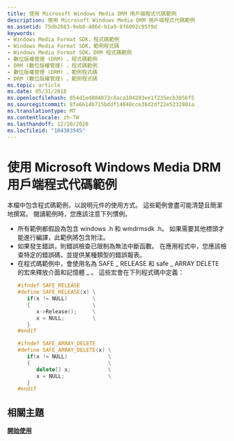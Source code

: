 ```yaml
---
title: 使用 Microsoft Windows Media DRM 用戶端程式代碼範例
description: 使用 Microsoft Windows Media DRM 用戶端程式代碼範例
ms.assetid: 75db2663-9eb8-406d-b1a9-8f6092c95f9d
keywords:
- Windows Media Format SDK，程式碼範例
- Windows Media Format SDK，範例程式碼
- Windows Media Format SDK，DRM 程式碼範例
- 數位版權管理 (DRM) ，程式碼範例
- DRM (數位版權管理) ，程式碼範例
- 數位版權管理 (DRM) ，範例程式碼
- DRM (數位版權管理) ，範例程式碼
ms.topic: article
ms.date: 05/31/2018
ms.openlocfilehash: 054d1ed804873c8aca104203ee1f235ecb3856f5
ms.sourcegitcommit: 8fa6614b715bddf14648cce36d2df22e5232801a
ms.translationtype: MT
ms.contentlocale: zh-TW
ms.lasthandoff: 12/10/2020
ms.locfileid: "104383545"
---
```

# <a name="using-the-microsoft-windows-media-drm-client-code-examples"></a>使用 Microsoft Windows Media DRM 用戶端程式代碼範例

本檔中包含程式碼範例，以說明元件的使用方式。 這些範例會盡可能清楚且簡潔地撰寫。 閱讀範例時，您應該注意下列慣例。

-   所有範例都假設為包含 windows .h 和 wmdrmsdk .h。 如果需要其他標頭才能進行編譯，此範例將包含附注。
-   如果發生錯誤，則錯誤檢查已限制為無法中斷函數。 在應用程式中，您應該檢查特定的錯誤碼，並提供某種類型的錯誤報表。
-   在程式碼範例中，會使用名為 SAFE \_ RELEASE 和 safe \_ ARRAY DELETE 的宏來釋放介面和記憶體 \_ 。 這些宏會在下列程式碼中定義：
    ```C++
    #ifndef SAFE_RELEASE
    #define SAFE_RELEASE(x) \
       if(x != NULL)        \
       {                    \
          x->Release();     \
          x = NULL;         \
       }
    #endif

    #ifndef SAFE_ARRAY_DELETE
    #define SAFE_ARRAY_DELETE(x) \
       if(x != NULL)             \
       {                         \
          delete[] x;            \
          x = NULL;              \
       }
    #endif
    ```

    

## <a name="related-topics"></a>相關主題

<dl> <dt>

[**開始使用**](drm-getting-started.md)
</dt> </dl>

 

 




